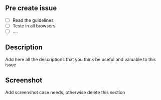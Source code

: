 ## Pre create issue

-[ ] Read the guidelines
-[ ] Teste in all browsers
-[ ] ....

## Description

Add here all the descriptions that you think be useful and valuable to this issue

## Screenshot

Add screenshot case needs, otherwise delete this section